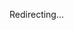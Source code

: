 Redirecting...

<meta http-equiv="refresh" content="1; URL='https://lightroom.adobe.com/gallery/c325eb0a053e4bffa1ea9e2dbfc91a03'" />
